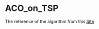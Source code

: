 # ACO_on_TSP

The reference of the algorithm from this [Site](https://www.sciencedirect.com/science/article/pii/S1002007108002736) 

